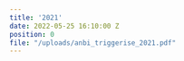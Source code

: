 ```yaml
---
title: '2021'
date: 2022-05-25 16:10:00 Z
position: 0
file: "/uploads/anbi_triggerise_2021.pdf"
---
```


